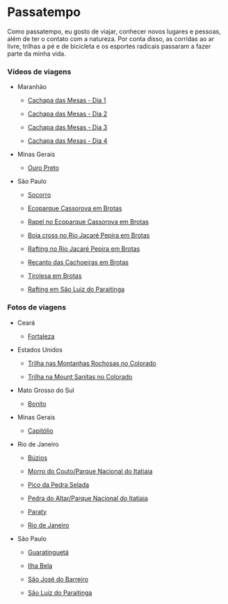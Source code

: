 Passatempo
================

Como passatempo, eu gosto de viajar, conhecer novos lugares e pessoas, além de ter o contato com a natureza. Por conta disso, as corridas ao ar livre, trilhas a pé e de bicicleta e os esportes radicais passaram a fazer parte da minha vida.

### Vídeos de viagens

+ Maranhão

  + [Cachapa das Mesas - Dia 1](https://youtu.be/jM40jsE4WNU)

  + [Cachapa das Mesas - Dia 2](https://youtu.be/uHImfjx1fOg)

  + [Cachapa das Mesas - Dia 3](https://youtu.be/lqn_pYj6f3o)

  + [Cachapa das Mesas - Dia 4](https://youtu.be/cwAWtP0pWVI)

+ Minas Gerais

  + [Ouro Preto](https://www.youtube.com/watch?v=HsQzaZmNhG8)

+ São Paulo

    + [Socorro](https://youtu.be/Lg9no7VTdo8)

    + [Ecoparque Cassorova em Brotas](https://www.youtube.com/watch?v=l5_m1oW_Q4g)

    + [Rapel no Ecoparque Cassorova em Brotas](https://www.youtube.com/watch?v=z2SOVaBZHZ8)

    + [Boia cross no Rio Jacaré Pepira em Brotas](https://www.youtube.com/watch?v=FvyvbC4xHOI)

    + [Rafting no Rio Jacaré Pepira em Brotas](https://www.youtube.com/watch?v=DN0SaPF8fMQ)

    + [Recanto das Cachoeiras em Brotas](https://www.youtube.com/watch?v=jQp-QwIRuAU)

    + [Tirolesa em Brotas](https://www.youtube.com/watch?v=tA6xVkXyIy8)

    + [Rafting em São Luiz do Paraitinga](https://www.youtube.com/watch?v=dGD1oNL03n8)



### Fotos de viagens

+ Ceará

  + [Fortaleza](https://photos.google.com/album/AF1QipMAzwQzpprArthIUTF1Xe6_RwSd53HuEmbvzMw)

+ Estados Unidos

    + [Trilha nas Montanhas Rochosas no Colorado](https://photos.app.goo.gl/dNNDuyZsHtBdkJ8V8)

    + [Trilha na Mount Sanitas no Colorado](https://goo.gl/photos/sMvnbPLNfiS1q41e7)

+ Mato Grosso do Sul

  + [Bonito](https://photos.google.com/share/AF1QipPykFBcJjRoP3HP9TFQ8sSPBnS9W7YH3j4K-j2zK_8cu67l3S34XHH2qGOGl0dEIA?key=LWNMcVZaQk5velFGenhlWEpYejRYd0R6cFQ2SVFR)

+ Minas Gerais

  + [Capitólio](https://photos.google.com/share/AF1QipP7Nh29iGpn1ieEV2O_P12xWJVOnqgHgxNYU2ClXXkkHnjB-f0Hyj6dLysWhXMo3A?key=Vi1ma0Z1Z2lYWER1MWZCLUN1WmQ4bHhHUDFlcFF3)

+ Rio de Janeiro

    + [Búzios](https://photos.google.com/share/AF1QipM2rHz5ALeeIP4_AeLdFWjxdaKDojj7IKp4SOABuDfPiE8-4dD8YBXTJHBuKgvibw?key=ZDBVTVpPOFJhcGN2OFM5ZGFWQnBMZ1pnRUVlSGFn)

    + [Morro do Couto/Parque Nacional do Itatiaia](https://photos.google.com/album/AF1QipM1II3WXlU94POY02K4U5TWMbBxeTi97PsvlxM)

    + [Pico da Pedra Selada](https://photos.google.com/share/AF1QipMNhMXWzIsd5u9oXdoCYay_n9e_OXziih5tIXhBhxlME_kaU7yap1XGK_NqAkA9Uw?key=aFU2VGg5RHJsTk92QXJyby1pNFNDcVpiaDhkb2Zn)

    + [Pedra do Altar/Parque Nacional do Itatiaia](https://photos.google.com/album/AF1QipOGVWgui1rdqkptQfiCGFdtVqR0091ITAcGHdU)

    + [Paraty](https://photos.google.com/share/AF1QipMA2VLDIYx0UvR1-MEc22rDb68RkM1GDYLhrKZ7YrDpBZleOJ2PhmxQ2WMVzEGEAw?key=dWl3TWdxMTRocldPTTBjcFNmdWVjMEpRLVU1NUVR)

    + [Rio de Janeiro](https://photos.google.com/share/AF1QipOgvkCxOcwuTK3C81A4klALTZv35nlO4KoNoF-4Q39_Nm_Jsrpen0-hG940jIc1fA?key=OEpvSDh2NUFlNVVzb0R2X1RKbEVyekhjem0zdlFB)

+ São Paulo

    + [Guaratinguetá](https://photos.google.com/share/AF1QipNytXAfXQIw5WLgRe2iNtW7F8tuQQnHo9riIWQtrpKv4XC9NIV47GsoBySDxAs9-w?key=cU5rS2NkN1hkUW5VNGFHdXZsQXpfMWxsMmtTOVFn)

    + [Ilha Bela](https://photos.google.com/share/AF1QipPahugHuIpGHXII15zNK5AJApoox52XOpRHIuv7a6UE5tdAECFdnF6Z3dZv6-_O4g?key=QXNCX2NJd3ZzSFB4amtxdHFPalN5QUxJQ19QaTNR)

    + [São José do Barreiro](https://photos.google.com/album/AF1QipOyB1NBu0WxnbqMQ14ZUJM2xyewqoYBowT4DCY)

    + [São Luiz do Paraitinga](https://photos.google.com/share/AF1QipNWGMeFYcPBZhr3FsAMvhRBk6wU68cXk8l7FOY9JBnfQEV8AxILMKP7ElLFQHgDAA?key=Yzhmak50bXJWV2ZFT2lENDhWdU1tWHZxbjhmRXhn)